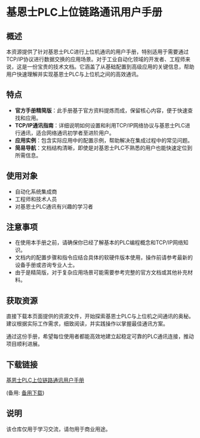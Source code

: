 # 基恩士PLC上位链路通讯用户手册

## 概述

本资源提供了针对基恩士PLC进行上位机通讯的用户手册，特别适用于需要通过TCP/IP协议进行数据交换的应用场景。对于工业自动化领域的开发者、工程师来说，这是一份宝贵的技术文档。它涵盖了从基础配置到高级应用的关键信息，帮助用户快速理解并实现基恩士PLC与上位机之间的高效通讯。

## 特点

- **官方手册精简版**：此手册基于官方资料提炼而成，保留核心内容，便于快速查找和应用。
- **TCP/IP通讯指南**：详细说明如何设置和利用TCP/IP网络协议与基恩士PLC进行通讯，适合网络通讯初学者至进阶用户。
- **应用实例**：包含实际应用中的配置示例，帮助解决在集成过程中的常见问题。
- **简易导航**：文档结构清晰，即使是对基恩士PLC不熟悉的用户也能快速定位到所需信息。

## 使用对象

- 自动化系统集成商
- 工程师和技术人员
- 对基恩士PLC通讯有兴趣的学习者

## 注意事项

- 在使用本手册之前，请确保你已经了解基本的PLC编程概念和TCP/IP网络知识。
- 文档内的配置步骤和指令应结合具体的软硬件版本使用，操作前请参考最新的设备手册或咨询专业人士。
- 由于是精简版，对于复杂应用场景可能需要参考完整的官方文档或其他补充材料。

## 获取资源

直接下载本页面提供的资源文件，开始探索基恩士PLC与上位机之间通讯的奥秘。建议根据实际工作需求，细致阅读，并实践操作以掌握最佳通讯方案。

通过这份手册，希望每位使用者都能高效地建立起稳定可靠的PLC通讯连接，推动项目顺利进展。

## 下载链接
[基恩士PLC上位链路通讯用户手册](https://pan.quark.cn/s/7dd8bc70ff03) 

(备用: [备用下载](https://pan.baidu.com/s/12mOdaVqJZQiRGpYQvxwJ4A?pwd=1234))

## 说明

该仓库仅用于学习交流，请勿用于商业用途。
